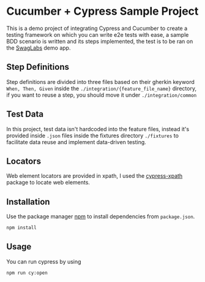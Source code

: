 # Cucumber + Cypress Sample Project
This is a demo project of integrating Cypress and Cucumber to create a testing framework on which you can write e2e tests with ease, a sample BDD scenario is written and its steps implemented, the test is to be ran on the [SwagLabs](http://saucedemo.com/) demo app.

## Step Definitions
Step definitions are divided into three files based on their gherkin keyword ```When, Then, Given``` inside the ```./integration/{feature_file_name}``` directory, if you want to reuse a step, you should move it under ```./integration/common```

## Test Data
In this project, test data isn't hardcoded into the feature files, instead it's provided inside ```.json``` files inside the fixtures directory ```./fixtures``` to facilitate data reuse and implement data-driven testing. 

## Locators
Web element locators are provided in xpath, I used the [cypress-xpath](https://www.npmjs.com/package/cypress-xpath) package to locate web elements.
## Installation
Use the package manager [npm](https://www.npmjs.com/get-npm) to install dependencies from ```package.json```.

```bash
npm install
```

## Usage
You can run cypress by using
```bash
npm run cy:open
```